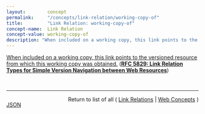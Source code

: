 ```yaml
---
layout:        concept
permalink:     "/concepts/link-relation/working-copy-of"
title:         "Link Relation: working-copy-of"
concept-name:  Link Relation
concept-value: working-copy-of
description: "When included on a working copy, this link points to the versioned resource from which this working copy was obtained."
---
```


[When included on a working copy, this link points to the versioned resource from which this working copy was obtained.](https://datatracker.ietf.org/doc/html/rfc5829#section-3.4 "Read documentation for Link Relation &#34;working-copy-of&#34;") (**[RFC 5829: Link Relation Types for Simple Version Navigation between Web Resources](/specs/IETF/RFC/5829 "This specification defines a set of link relation types that may be used on Web resources for navigation between a resource and other resources related to version control, such as past versions and working copies.")**)

<br/>
<hr/>

<p style="float : left"><a href="./working-copy-of.json" title="JSON representing this particular Web Concept value">JSON</a></p>
<p style="text-align: right">Return to list of all ( <a href="../link-relation/">Link Relations</a> | <a href="../">Web Concepts</a> )</p>
